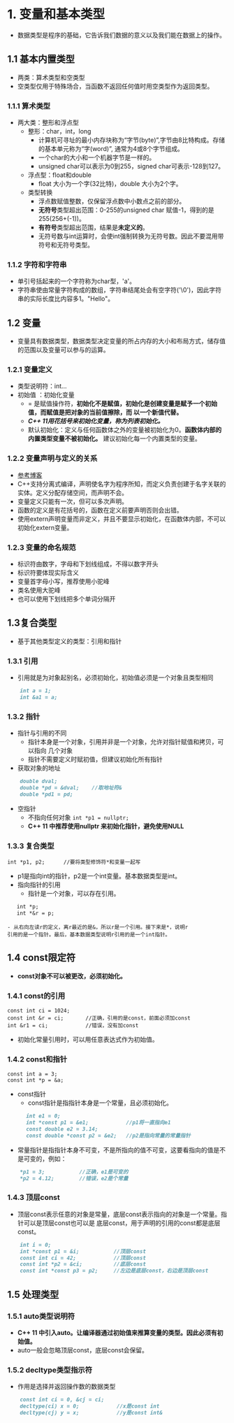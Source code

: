 # 1. 变量和基本类型
- 数据类型是程序的基础，它告诉我们数据的意义以及我们能在数据上的操作。

## 1.1 基本内置类型
- 两类：算术类型和空类型  
- 空类型仅用于特殊场合，当函数不返回任何值时用空类型作为返回类型。

### 1.1.1 算术类型
- 两大类：整形和浮点型
    - 整形：char，int，long
        - 计算机可寻址的最小内存块称为“字节(byte)”,字节由8比特构成。存储的基本单元称为“字(word)”,
        通常为4或8个字节组成。
        - 一个char的大小和一个机器字节是一样的。
        - unsigned char可以表示为0到255，signed char可表示-128到127。
    - 浮点型：float和double
        - float 大小为一个字(32比特)，double 大小为2个字。
    - 类型转换
        - 浮点数赋值整数，仅保留浮点数中小数点之前的部分。
        - **无符号**类型超出范围：0-255的unsigned char 赋值-1，得到的是255(256+(-1))。
        - **有符号**类型超出范围，结果是**未定义的**。
        - 无符号数与int运算时，会使int强制转换为无符号数。因此不要混用带符号和无符号类型。
        
### 1.1.2 字符和字符串
- 单引号括起来的一个字符称为char型，'a'。
- 字符串使由常量字符构成的数组，字符串结尾处会有空字符('\0')，因此字符串的实际长度比内容多1。"Hello"。

## 1.2 变量
- 变量具有数据类型，数据类型决定变量的所占内存的大小和布局方式，储存值的范围以及变量可以参与的运算。

### 1.2.1 变量定义
- 类型说明符：int...
- 初始值 ：初始化变量
    - = 是赋值操作符，**初始化不是赋值，初始化是创建变量是赋予一个初始值，而赋值是把对象的当前值擦除，而
    以一个新值代替。**
    - **_C++ 11用花括号来初始化变量，称为列表初始化。_**
    - 默认初始化：定义与任何函数体之外的变量被初始化为0。**函数体内部的内置类型变量不被初始化。**
    建议初始化每一个内置类型的变量。
    
### 1.2.2 变量声明与定义的关系
- [参考博客](https://blog.csdn.net/gatieme/article/details/50640424)
- C++支持分离式编译，声明使名字为程序所知，而定义负责创建于名字关联的实体。定义分配存储空间，而声明不会。
- 变量定义只能有一次，但可以多次声明。
- 函数的定义是有花括号的，函数在定义前要声明否则会出错。
- 使用extern声明变量而非定义，并且不要显示初始化，在函数体内部，不可以初始化extern变量。

### 1.2.3 变量的命名规范
- 标识符由数字，字母和下划线组成，不得以数字开头
- 标识符要体现实际含义
- 变量首字母小写，推荐使用小驼峰
- 类名使用大驼峰
- 也可以使用下划线把多个单词分隔开

## 1.3复合类型
- 基于其他类型定义的类型：引用和指针

### 1.3.1 引用    
- 引用就是为对象起别名，必须初始化，初始值必须是一个对象且类型相同
```markdown
    int a = 1;
    int &a1 = a;
```

### 1.3.2 指针   
- 指针与引用的不同
    - 指针本身是一个对象，引用并非是一个对象，允许对指针赋值和拷贝，可以指向
    几个对象
    - 指针不需要定义时赋初值，但建议初始化所有指针
- 获取对象的地址
```markdown
    double dval;
    double *pd = &dval;    //取地址符&
    double *pd1 = pd;
```
- 空指针
    - 不指向任何对象
    `int *p1 = nullptr;`
    - **C++ 11 中推荐使用nullptr 来初始化指针，避免使用NULL**
    
### 1.3.3 复合类型
    int *p1, p2;      //要将类型修饰符*和变量一起写
- p1是指向int的指针，p2是一个int变量。基本数据类型是int。
- 指向指针的引用
    - 指针是一个对象，可以存在引用。
 ```markdown
    int *p;
    int *&r = p;
```
    - 从右向左读r的定义，离r最近的是&，所以r是一个引用。接下来是*，说明r
    引用的是一个指针。最后，基本数据类型说明r引用的是一个int指针。

## 1.4 const限定符
- **const对象不可以被更改，必须初始化。**

### 1.4.1 const的引用
    const int ci = 1024;
    const int &r = ci;       //正确，引用的是const，前面必须加const
    int &r1 = ci;            //错误，没有加const
- 初始化常量引用时，可以用任意表达式作为初始值。

### 1.4.2 const和指针
    const int a = 3;
    const int *p = &a;
- const指针
    - const指针是指指针本身是一个常量，且必须初始化。
```markdown
      int e1 = 0;
      int *const p1 = &e1;            //p1将一直指向e1
      const double e2 = 3.14;
      const double *const p2 = &e2;   //p2是指向常量的常量指针  
```
   - 常量指针是指指针本身不可变，不是所指向的值不可变，这要看指向的值是不是可变的，例如：   
```markdown
    *p1 = 3;           //正确，e1是可变的
    *p2 = 4.12;        //错误，e2是个常量
```

### 1.4.3 顶层const
- 顶层const表示任意的对象是常量，底层const表示指向的对象是一个常量。指针可以是顶层const也可以是
底层const，用于声明的引用的const都是底层const。
```markdown
    int i = 0;
    int *const p1 = &i;           //顶层const
    const int ci = 42;            //顶层const
    const int *p2 = &ci;          //底层const
    const int *const p3 = p2;     //左边是底层const，右边是顶层const
```

## 1.5 处理类型

### 1.5.1 auto类型说明符
- **C++ 11 中引入auto。让编译器通过初始值来推算变量的类型。因此必须有初始值。**
- auto一般会忽略顶层const，底层const会保留。

### 1.5.2 decltype类型指示符
- 作用是选择并返回操作数的数据类型
```markdown
    const int ci = 0, &cj = ci;
    decltype(ci) x = 0;            //x是const int
    decltype(cj) y = x;            //y是const int&
```


